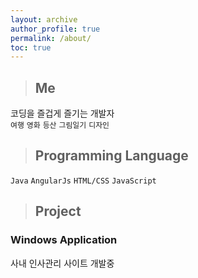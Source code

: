 ```yaml
---
layout: archive
author_profile: true
permalink: /about/
toc: true
---
```


> ##  Me

코딩을 즐겁게 즐기는 개발자  
`여행` `영화` `등산` `그림일기` `디자인`


> ##  Programming Language

`Java` `AngularJs` `HTML/CSS` `JavaScript` 
  
  
> ## Project

### Windows Application

사내 인사관리 사이트 개발중
